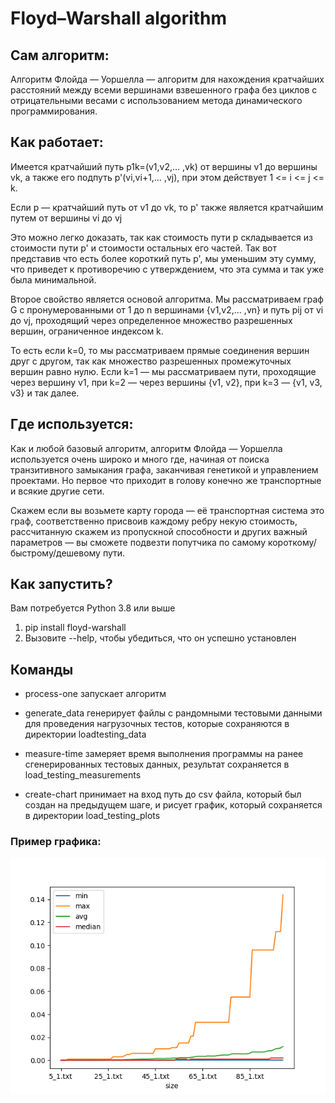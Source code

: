 # Floyd–Warshall algorithm

## Сам алгоритм:

Алгоритм Флойда — Уоршелла — алгоритм для нахождения кратчайших расстояний между всеми вершинами взвешенного графа без
циклов с отрицательными весами с использованием метода динамического программирования.

## Как работает:

Имеется кратчайший путь p1k=(v1,v2,… ,vk) от вершины v1 до вершины vk, а также его подпуть p'(vi,vi+1,… ,vj), при этом
действует 1 <= i <= j <= k.

<p>Если p — кратчайший путь от v1 до vk, то p' также является кратчайшим 
путем от вершины vi до vj</p>

<p>Это можно легко доказать, так как стоимость пути p складывается из стоимости
пути p' и стоимости остальных его частей. Так вот представив что есть более 
короткий путь p', мы уменьшим эту сумму, что приведет к противоречию с утверждением, 
что эта сумма и так уже была минимальной.</p>

<p> Второе свойство является основой алгоритма. Мы рассматриваем граф G 
с пронумерованными от 1 до n вершинами {v1,v2,… ,vn} и путь pij от vi до vj, 
проходящий через определенное множество разрешенных вершин, ограниченное индексом k.</p>

<p>То есть если k=0, то мы рассматриваем прямые соединения вершин друг с другом, 
так как множество разрешенных промежуточных вершин равно нулю.
Если k=1 — мы рассматриваем пути, проходящие через вершину v1, 
при k=2 — через вершины {v1, v2}, при k=3 — {v1, v3, v3} и так далее.</p>

## Где используется:

<p>Как и любой базовый алгоритм, алгоритм Флойда — Уоршелла 
используется очень широко и много где, начиная от поиска транзитивного замыкания графа, 
заканчивая генетикой и управлением проектами. Но первое что приходит в голову конечно же 
транспортные и всякие другие сети.</p>

<p>Скажем если вы возьмете карту города — её транспортная система это граф, 
соответственно присвоив каждому ребру некую стоимость, 
рассчитанную скажем из пропускной способности и других важный параметров — вы сможете 
подвезти попутчика по самому короткому/быстрому/дешевому пути.</p>

## Как запустить?

Вам потребуется Python 3.8 или выше

1. pip install floyd-warshall
2. Вызовите --help, чтобы убедиться, что он успешно установлен

## Команды

* process-one запускает алгоритм


* generate_data генерирует файлы с рандомными тестовыми данными для проведения нагрузочных тестов, которые сохраняются в
  директории loadtesting_data


* measure-time замеряет время выполнения программы на ранее сгенерированных тестовых данных, результат сохраняется в
  load_testing_measurements


* create-chart принимает на вход путь до csv файла, который был создан на предыдущем шаге, и рисует график, который
  сохраняется в директории load_testing_plots

### Пример графика:

![Alt text](load_testing_plots/1621626290.png?raw=true "Title")

